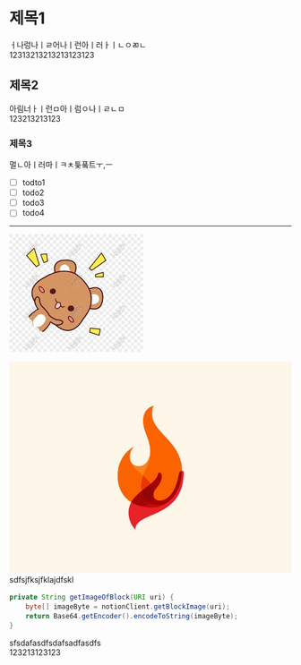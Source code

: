 # 제목1  
ㅓ나렁나ㅣㄹ어나ㅣ런아ㅣ러ㅏㅣㄴㅇㄻㄴ  
12313213213213123123  
  
  
## 제목2  
아림너ㅏㅣ런ㅁ아ㅣ럼ㅇ나ㅣㄹㄴㅁ  
123213213123  
### 제목3  
멀ㄴ아ㅣ러마ㅣㅋㅊ틏풐트ㅜ,ㅡ  
  
- [ ] todto1  
- [ ] todo2  
- [ ] todo3  
- [ ] todo4  
  
---  
![TIL_IMAGE](../../resources/images/b396ffa9-7743-42c4-a54a-020f19c8268f-demo_image.jpg)  
  
  
![TIL_IMAGE](../../resources/images/ba4fa5ea-461a-40ed-84c2-d5034a173d53-퐈이여!.jpeg)  
sdfsjfksjfklajdfskl  
  
```java  
private String getImageOfBlock(URI uri) {
    byte[] imageByte = notionClient.getBlockImage(uri);
    return Base64.getEncoder().encodeToString(imageByte);
}  
```  
sfsdafasdfsdafsadfasdfs  
123213123123  

